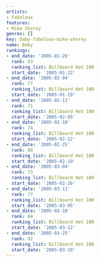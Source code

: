 ```yaml
---
artists:
- Fabolous
features:
- Mike Shorey
genres: []
key: baby-fabolous-mike-shorey
name: Baby
rankings:
- end_date: '2005-01-28'
  rank: 83
  ranking_list: Billboard Hot 100
  start_date: '2005-01-22'
- end_date: '2005-02-04'
  rank: 77
  ranking_list: Billboard Hot 100
  start_date: '2005-01-29'
- end_date: '2005-02-11'
  rank: 71
  ranking_list: Billboard Hot 100
  start_date: '2005-02-05'
- end_date: '2005-02-18'
  rank: 74
  ranking_list: Billboard Hot 100
  start_date: '2005-02-12'
- end_date: '2005-02-25'
  rank: 80
  ranking_list: Billboard Hot 100
  start_date: '2005-02-19'
- end_date: '2005-03-04'
  rank: 73
  ranking_list: Billboard Hot 100
  start_date: '2005-02-26'
- end_date: '2005-03-11'
  rank: 77
  ranking_list: Billboard Hot 100
  start_date: '2005-03-05'
- end_date: '2005-03-18'
  rank: 84
  ranking_list: Billboard Hot 100
  start_date: '2005-03-12'
- end_date: '2005-03-25'
  rank: 92
  ranking_list: Billboard Hot 100
  start_date: '2005-03-19'
---
```



